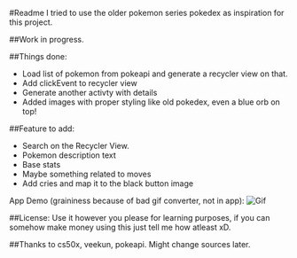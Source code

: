 #Readme
I tried to use the older pokemon series pokedex as inspiration for this project.

##Work in progress. 

##Things done:
* Load list of pokemon from pokeapi and generate a recycler view on that.
* Add clickEvent to recycler view
* Generate another activty with details
* Added images with proper styling like old pokedex, even a blue orb on top!

##Feature to add:
* Search on the Recycler View.
* Pokemon description text
* Base stats
* Maybe something related to moves
* Add cries and map it to the black button image

App Demo (graininess because of bad gif converter, not in app):
![Gif](demo.gif)

##License:
Use it however you please for learning purposes, if you can somehow make money using this just tell me how atleast xD.

##Thanks to cs50x, veekun, pokeapi. Might change sources later.
